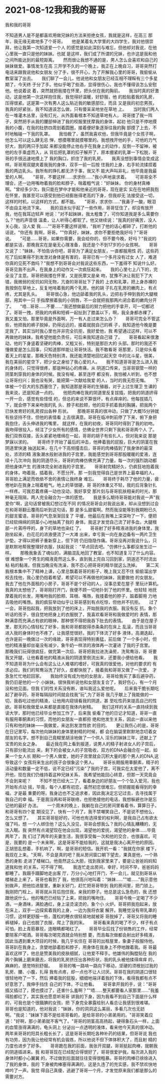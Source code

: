 # 2021-08-12我和我的哥哥



我和我的哥哥




不知道男人是不是都喜欢用做兄妹的方法来拒绝女孩，我就是这样，在高三 那年，我无缘无故地多了个哥哥。　　他是某着名大学里的大四学生，我对他很崇拜，他让我第一次知道爱一个人 的感觉是如此深刻与难忘，但他却对我说，在他心里我一直只是他的妹妹。也就 是这样，我们成了所谓的兄妹，也许这是我和他之间所能达到的最短距离。　　然而很让我想不通的是，男人怎么会喜欢和自己的妹妹做爱。事情发生在高 三开学不久的一个晚上，我正在上晚自习，哥哥突然打电话来跟我说他和女朋友 分了手，很不开心，为了开解我心里的哥哥，我偷偷从教室溜了出去。　　我们聊了一会儿，他说他和女朋友已经互相不理睬有三个多星期了，今天终 于分了手。他似乎喝了些酒，显得很伤心，我也不懂得该怎么安慰他。他说着说 着，突然就把我搂在怀里，把头伏在我的胸前。　　我当时真的好激动，这是他第一次这样抱住我，我觉得好温暖，好舒服，他 的脸贴着我的乳房，压得很紧。这是第一次有男人这么贴近我的敏感部位，而且 又是我的初恋男孩，我真的好紧张，我不知道该怎么做，只有傻呆呆地坐在草地 上。　　当时我们两人在一堆灌木丛里，没有灯光，从外面看根本不知道草地有人， 哥哥搂了我一阵子，突然把手从我的腰部伸进了我的校服里抚摩我的身体，起初 他只是不停地摸我的小腹，在我的肚脐四周划着圆圈，接着便好象逐渐往我的胸 部摸了上去，不时地触碰一下我的乳罩。　　我怕极了，虽然我喜欢他，但我毕竟是个女孩子啊，他怎么可以这么肆无忌 惮，想摸哪里就摸哪里的。我想拽开他的手，可他的力气好大，我的两只手加起 来都没能停止他右手在我身上的动作，反倒一不留神，被他的左手乘虚而入，从 背后把乳罩的扣子解开了，原本绷紧的乳罩一下松脱，哥哥的手很迅速地摸上了 我的胸口，抓住了我的乳房。　　我真没想到事情会变成这样。哥哥用双腿夹着我我的身体，双手一前一后按 住我的上身，右手轮流揉捏着我的两边乳头。我所有的挣扎都无济于事，我又不 能大声叫非礼，他毕竟是我最爱的人啊。　　"哥哥，不要这样……求求你……"我小声地哀求着。　　可哥哥全不理会，还一边用嘴吻着我的脸和脖子，喘着粗气说："好妹妹， 你的身材真棒啊。"曾经多少次，我只能在梦中才能和他亲近的哥哥，现在是实 实在在地把我抱在怀里，我甚至可以感受到他已经膨胀得老高的下身，但我却无 法接受这一切，这样的时机，以这样的方式，都不能。　　"哥哥，求求你……"我鼻子一酸，眼泪不由自主地流下来。　　我的泪水似乎起了一些作用，哥哥怔住了，却没有放开我，他在我耳边轻声 地说："对不起妹妹，我太粗鲁了，可你知道我是多么需要你么？"他的声音很 温柔，让人听得心都软了。他又继续说："我真的好痛苦，没人关心我，没人爱 我……""哥哥不要这样说嘛，"我听了他的话心都碎了，打断他的话说，"你还有 我啊，哥哥。""你真好，妹妹，求你不要拒绝我好吗？"哥哥说。　　"可是……哥哥，如果你需要，我会给你的，但不要今晚，好吗？"我说的 都是实话，那晚我实在是毫无心理准备，我还是个不到17岁的小女孩啊。　　哥哥又说了："妹妹，不怕告诉你吧，哥哥为了满足女朋友，一直都服用性 药，这些药吃了后如果得不到发泄对身体是有害的，哥哥已有一个多月没有过女 人了，难道你真的见死不救吗？"我想不到哥哥会对我说这些东西，一下羞得不 知说什么好。哥哥见我不出声，在我身上的动作又一次疯狂起来。　　我的心里七上八下的，完全没了主意。哥哥把我搂在怀里，又是抚摩又是亲 吻，犹豫不决让我犯下了大错，我微弱的反抗如同无物，亢奋的哥哥扯下了我的 上衣和乳罩，把上身赤裸的我按倒在草地上，反复地啃着我的两个乳房。他的胡 子扎在乳房的嫩肉上，有点疼，尤其是乳头。　　哥哥很心急，他边舔着我的乳头，边把右手伸到我的大腿根部，用其中一只 手指摩擦着我的小阴唇，不一会就把我那两片闭合着的嫩肉分开了。　　"唔…哥哥……不要……"我还想做最后的努力把他的手拿开，可一切都迟 了。哥哥一拽，把我的内裤和短裤一起扯到了膝盖以下，啊，我全身都赤裸了， 我又羞又怕，那里毕竟是外面啊，万一有人走过来怎么办？　　哥哥可完全不管这些，他把我的裤子脱掉，扔得远远的，接着就脱自己的裤 子，我知道他今晚是要定我了。其实当时我心里也并非完全抗拒，我好爱他，我 希望通过这样，可以不再做他的妹妹，我希望他能负责任，可后来我知道自己错 了。　　哥哥看起来很激动，他的下身竖着坚硬的肉棒，又粗又长，特别是那巨大的 头部。那时的我还不懂做爱是怎么回事，只知道那样能让哥哥快活。我不敢看哥 哥那里，只是仰头看着天上的星星，那晚天色特别清，我还能清楚地回忆起天空 中的北斗星，很美，我在美丽的星空下，把少女之身给了我心爱的人。　　我不知道哥哥是怎么进入我的身体的，只觉得很疼，那是种钻心的疼痛，从 阴道口传来，当哥哥钢管一样的阴茎刺穿我的身体的时候。我没有喊，甚至连哼 都没有，我怕被人听到，也不想让哥哥扫兴；我也没有哭，能把第一次献给我爱 的人，当时的我无怨无悔。　　下体被一个巨大的东西塞住了，我知道那是哥哥的生殖器，对于上过生理卫 生课的我来说，还是知道一点的。　　他把肉棒在我的阴道里反复拔插，把我的阴道挤得一开一合，感觉有些怪怪 的，但总的来说不算很坏，有点痒痒的。他每拔插几下，就会停下来亲吻我的乳 头、脖子和脸颊，他的双手抓着我的胸脯，把我两个已快发育好的乳房捏出各种 形状。　　那晚哥哥真的很冲动，只做了大概15分钟就有些坚持不住，但他的表情看 上去很满意。哥哥在临冲刺前停了下来，俯下身把我抱住，舌头伸进我的嘴里， 就这样，在我的初夜，哥哥同时得到了我的初吻。　　我吻得很投入，倾注了少女所有的感情，仿佛全世界只剩下我和哥哥两个人 了。我们双唇双接，舌头紧紧地缠绵在一起，哥哥的胡子有些扎人，但对我来说 那是梦寐以求的。　　哥哥终于开始了最后的冲击，他捧着我的屁股，巨大的阴茎在我阴道里快速 抽送起来，在几十下高频撞击后，哥哥的肉棒插到了我身体的最深处，浓浓的精 液象潮水般射进我的子宫里，我能感觉到哥哥那股暖暖的爱液，连续十几次冲向 我的阴道尽头，哥哥的肉棒仿佛充满了力量，每一次的强烈跳动都把他身体产生 的液体完全射进我的子宫里。　　哥哥射完精好久，仍疯狂地抱着我的身体，吻着我，插着我，不愿分开。那 一刻我觉得自己是世界上最幸福的人，哥哥脸上满足而依依不舍的表情让我终身 难忘。　　哥哥终于耗尽了他的力量，疲倦地趴在我身上喘着粗气。地上的草很硬，哥 哥的体重又不轻，我的后背象针扎一样疼。可我忍着疼痛一动也没动，我好享受 那片刻与哥哥肌肤相亲的时光，那种毫无阻隔，两人完全融合为一体的感觉。　　我是多么期待哥哥能对我说一声"我爱你"啊，这句话曾被我幻想过在不同 的情况哥哥会对我说出来，却从没想到过会在和哥哥翻云覆雨后听到这句话，那 是多么甜蜜啊。然而我没能等到我期盼已久的甜言蜜语，哥哥的气息渐渐回复了 平缓，他最后在我嘴上深深吻了一下，便把已经软绵绵的阴茎小心地抽离了我的 身体。我这才发觉自己流了好多血，大腿根部一片蔫呼呼的，身下的草地也染红 了。　　哥哥射了好多精液进我的身体里，我刚坐起来，白花花的浓液便流了一大滩 出来，幸亏我一向在身边备有一两片卫生护垫，才得以把裤子重新穿上，但下阴 仍旧隐隐作痛。哥哥没再对我说什么，只是默默地帮我整理好衣服，扶起我说： "早点回去吧。"仿佛什么事都没发生过一样。　　那晚我象丢了魂似的，满脑混乱地回了教室，也不知道复习了什么内容。很 难想象一个男生的精液竟然这么多，直到我上完自习回到家，阴道还不时流出粘 粘的黏液。但我当晚没有洗澡，我不忍心把哥哥的精华就这么洗掉。　　第二天我根本集中不了精神上课，心里总飘着哥哥的影子，晚上我又忍不住 偷偷溜出学校去找他，我心里仍抱着希望，希望可以不再做他的妹妹，我要做他 的女朋友。我去了他在外面租的小房子，哥哥不是个好动的人，没事总爱在屋子 里玩计算机。　　我真的太想他了，哥哥刚打开门，我便不顾一切地扑到了他的怀里。他轻轻 地抚摩着我的长发，用嘴吻我的脸颊、耳根、嘴唇，我搂着他的脖子，踮着脚用 力地去吸他的嘴唇。我的疯狂举动似乎让哥哥感到有点吃惊，但他并不抗拒。　　过了一会，哥哥抱起我，把我放到了他的床上，开始脱我的衣服。我没有反 抗，象个听话的孩子，很自觉地把身上的衣服脱了，我喜欢看哥哥和我做爱时的 表情，那种满意而充满占有欲的眼神，那种恨不得把我吞下肚去的表情。　　由于是在屋子里，那天的心情轻松了好多，我和哥哥都脱得赤条条的在床上 乱滚，而且当哥哥进入我的身体时也不疼了，让我感觉很好。我的下体流了好多 液体，高潮迭起，也许是前一晚做过一次的缘故，哥哥表现得特别勇猛，前后做 了一个多小时，但他的精液量却丝毫没有减少，象牛奶一样浓的液体再一次灌进 了我的子宫里。　　那晚我们玩得很疯狂，做完第一次后，哥哥把我拉进洗澡房，洗鸳鸯浴，哥 哥要我叉开腿，让他看着他的精液从我的阴道里倒流出来，还要我小便给他看。　　我不知道哥哥为什么会有这么让人难堪的嗜好，可我真的很爱他，对他的要求的 有求必应。我们的鸳鸯浴洗了好久，皮都快脱了，接着我和哥哥又做了一次爱， 才急急忙忙地赶回家。　　我始终没有成为他的女朋友，哥哥给我买了事后避孕药，我仍旧是他的一个 小妹妹。很快我听说他和女朋友复合了，我好伤心，有一个月没和他见面。但我 们的性关系没有断，谁叫我这么爱他呢。　　后来我干脆长期吃起了避孕药，哥哥每隔段时间就会找我"玩",为了哥哥 我几乎献上了我能做的一切，我吞吃过他的精液，让他用内窥镜看我的阴道，甚 至吃性药来提高自己的性欲。哥哥和我做爱从来都是直接在我体内射精。　　我们这样的关系一直持续到我读大学，那时他已经毕业参加工作了，后来我 偷看了他的日记才知道，哥哥一直有服用睾酮素的习惯，而他的女朋友一直都拒 绝和他发生关系，因此一直以来他只有和他的妹妹——我做爱，来达到发泄性欲 的目的。　　更让我伤心的是，哥哥在日记里写，每次他向妹妹的身体里射精的时候，都 会在脑袋里默默地念叨着女朋友的名字。想不到自己竟糊里胡涂地做了一个供人 淫乐的妹妹三年，还献上了宝贵的处女之身。　　最近我在网上看到报道，说男人的精子射进女人的子宫后，只有部分能流出 来，剩下的会被女人的子宫吸收，双方的DNA会融合在一起，如果一个女人长 期和一个男人做爱，她的子宫里就会沉积大量的那个男人的DNA,这导致这个 女孩将来生出的孩子会很象这个男人。　　哥哥长期服用睾酮素，精子的活动量和数量一定不低，说不定已经"污染"了我的子宫，可我实在太爱他了，离不开他，现在我们仍维持着这种兄妹关系， 我希望他能回心转意，但那一天究竟会不会到来呢？　　不知不觉已经大二了，看着身边的好朋友一个个坠入爱河，我也开始有点动 摇，毕竟，每个人都有初恋，虽然初恋很难忘，但把握能看得到的幸福，才是最 重要的呀。我身边也不乏追求者，因此我决定忘记过去，去寻找属于我自己的幸 福。于是我没再和哥哥联络，也拒绝接他的电话，我想躲避也许是忘记他的最好 办法。　　一个周末的晚上，我躺在自己的房间里看着书，算算日子，和哥哥有四个星 期没见了，快有一个月了。我不禁嘲笑自己，不是说不想他么，怎么又想了。　　其实哥哥挺好的，可他也有选择爱的权利啊，是我自己占有欲太强了吗，想 一个人绑住他？这么久没见，哥哥会想我么？我的心情乱糟糟的，无法入眠。我 突然有点渴望现在他会出现，渴望他的爱抚，渴望他的身体……毕竟两年了，我 们过了两年的夫妻生活，我很享受每一次和他的交合，也很喜欢。可是，我要的 是一个未来啊，这是哥哥不能给我的，这就是我决心离开他的原因。　　正胡思乱想着，手机响了，啊，是哥哥的短信。我开机一看："我就在你家 楼下，我现在上来。"天啊，不会是真的吧？我从房间窗口朝下望去，果真是他，一个熟悉的身影 走进了楼梯口。他竟然这么大胆，找到我家里来了，要是让爸爸妈妈知道我和他 的关系，可不得了啊。　　我连忙走出房间，幸好，时间不早，爸爸妈妈都睡了。我蹑手蹑脚地走出客 厅，万分小心地打开门，不一会儿，就见到哥哥从楼梯走上来了。哥哥也看到了 我，他很高兴地叫着："妹妹……""嘘……"我示意他别做声，把他拉进屋里，重新关好门，赶忙把哥哥带到 我的房间里，把门锁上。　　我刚把门栓上，哥哥就从背后抱住我，亲我的脖子。他总是这么急色的，我 还想跟他说什么，他的嘴巴已经贴了上来，把我的嘴吻住。　　哥哥今晚一定喝了不少酒，一身酒味，满脸通红，身上滚烫滚烫的，象个小 火炉。哥哥把我抱起来，放在床上，双手一边探索着我的上身，一边为我将衣裳 解开。我睡觉没有带乳罩的习惯，这样更舒服一些，蓬松的睡衣很轻易地就被哥 哥脱掉了，哥哥又将我的睡裤褪掉，自己也脱了衣服，爬上了我的床。　　哥哥看来真的喝了不少，样子有点可怕，脸上青筋暴现，连眼睛都喝红了。　　哥哥毕业后找了份销售的工作，经常要陪客户喝酒。哥哥每次喝完酒就会特别想 要，而且每次做都会射出好多精液，因此当遇到重大项目的时候，我几乎长住在 哥哥的出租屋里，象妻子般服侍他。　　哥哥趴在我身上，贪婪地舔着脸和脖子，用身体在我身上不停地蹭着我。哥 哥最喜欢这样了，他总是赞美我的皮肤细腻，让他爱不释手。他雄伟的胸膛贴在 我的两个胸脯上磨来磨去，将我的乳房挤压出各种形状，我的乳头被他揉得痒痒 的，麻麻的，感觉特别舒服。　　哥哥的嘴一路啃一路向下移动，坚硬的须根划过我的乳房、腰、小腹，扎得 我有点疼，却一点也不让人讨厌。哥哥在我的阴道口很轻很轻地吻了一下，然后 捧着我的屁股，细细地端详着我的下体，看得我都有点不好意思了，我伸手挡住 自己的下体，不让他看。　　哥哥拿开我的手，说："哥哥插又插过了，摸也摸过了，还害什么羞啊？""唔……整天都要看人家那里……"我羞得脸都红了，其实我也愿意听哥哥 讲我的下身，因为我看不到自己下面是什么样的，可我也是个很腼腆的女孩，把 下身完全暴露给别人看总让我感到很难堪。　　哥哥也是知道的，他对我说："妹妹，你的洞洞这么美丽，多看几次也无妨 啊。"我说："妹妹下面不是给哥哥看的，是给哥哥的小弟弟用的。"哥哥笑着应道："好啊，那小弟弟就不客气了。"哥哥的阴茎高高扬起，硬得象石头一样，上面的血管涨得满满的，龟头洞上 分泌出一点透明的液体，看来他今天真的很冲动。　　两年来哥哥的阳具长粗长长了，这是哥哥长期吃各种补药的结果，但哥哥说 我也有功劳，因为我让他经常有机会锻炼，所以他说不但下体体积大了，而且射 精的力度也进步了好多。　　哥哥跪在我的前面，我张开双腿，哥哥挺起肉棒，就朝我的阴道插进来。我 和哥哥现在已经配合得很好了，哥哥很爱护我，每次进入我的身体时都小心翼翼 的，不过做到后面就往往变得很粗暴。哥哥的肉棒已徐徐进入了我的身体，我的 下身被肉棒塞得满满的，这是久违了的充实感，我不禁欢快地呻吟了一声。我觉 得自己真傻，逃避了哥哥一个月，才发觉原来我们都是那么的需要对方。


